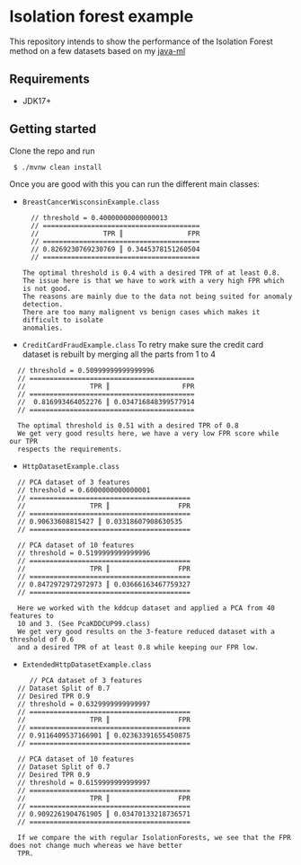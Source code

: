 # Isolation forest example

This repository intends to show the performance of the Isolation Forest method on a few datasets
based on my [java-ml](https://github.com/remisultan/java-ml)

## Requirements

- JDK17+

## Getting started

Clone the repo and run

```bash
 $ ./mvnw clean install
```

Once you are good with this you can run the different main classes:

- `BreastCancerWisconsinExample.class`
  
  ```
    // threshold = 0.40000000000000013
    // =======================================
    //                TPR ║                FPR
    // =======================================
    // 0.8269230769230769 ║ 0.3445378151260504
    // =======================================
  
  The optimal threshold is 0.4 with a desired TPR of at least 0.8.
  The issue here is that we have to work with a very high FPR which is not good.
  The reasons are mainly due to the data not being suited for anomaly detection.
  There are too many malignent vs benign cases which makes it difficult to isolate
  anomalies.
  ```
  
- `CreditCardFraudExample.class`
To retry make sure the credit card dataset is rebuilt by merging all the parts from 1 to 4
```
  // threshold = 0.50999999999999996
  // =========================================
  //                TPR ║                  FPR
  // =========================================
  //  0.816993464052276 ║ 0.034716848399577914
  // =========================================

  The optimal threshold is 0.51 with a desired TPR of 0.8
  We get very good results here, we have a very low FPR score while our TPR
  respects the requirements.
``` 

- `HttpDatasetExample.class`

```
  // PCA dataset of 3 features
  // threshold = 0.6000000000000001
  // ========================================
  //                TPR ║                 FPR
  // ========================================
  // 0.90633608815427 ║ 0.03318607908630535
  // ========================================

  // PCA dataset of 10 features
  // threshold = 0.5199999999999996
  // ========================================
  //                TPR ║                 FPR
  // ========================================
  // 0.8472972972972973 ║ 0.03666163467759327
  // ========================================
  
  Here we worked with the kddcup dataset and applied a PCA from 40 features to 
  10 and 3. (See PcaKDDCUP99.class)
  We get very good results on the 3-feature reduced dataset with a threshold of 0.6
  and a desired TPR of at least 0.8 while keeping our FPR low.
```

- `ExtendedHttpDatasetExample.class`

```
     // PCA dataset of 3 features
  // Dataset Split of 0.7
  // Desired TPR 0.9
  // threshold = 0.6329999999999997
  // ========================================
  //                TPR ║                 FPR
  // ========================================
  // 0.9116409537166901 ║ 0.02363391655450875
  // ========================================

  // PCA dataset of 10 features
  // Dataset Split of 0.7
  // Desired TPR 0.9
  // threshold = 0.6159999999999997
  // ========================================
  //                TPR ║                 FPR
  // ========================================
  // 0.9092261904761905 ║ 0.03470133218736571
  // ========================================

  If we compare the with regular IsolationForests, we see that the FPR does not change much whereas we have better
  TPR. 

```
